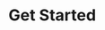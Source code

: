 # Get Started

<!-- This Get Started guide is intended as a quick way to start programming with **spatial-tda**. You can try out spatial-tda by using Goolge Colab ([![image](https://colab.research.google.com/assets/colab-badge.svg)](https://colab.research.google.com/github/opengeos/leafmap/blob/master)) without having to install anything on your computer. -->